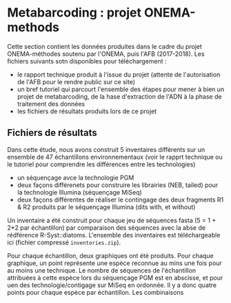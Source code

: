 # Metabarcoding : projet ONEMA-methods

Cette section contient les données produites dans le cadre du projet ONEMA-méthodes soutenu par l'ONEMA, puis l'AFB (2017-2018). Les fichiers suivants sotn disponibles pour téléchargement :  
* le rapport technique produit à l'issue du projet (attente de l'autorisation de l'AFB pour le rendre public sur ce site)
* un bref tutoriel qui parcourt l'ensemble des étapes pour mener à bien un projet de metabarcoding, de la hase d'extraction de l'ADN à la phase de traitement des données
* les fichiers de résultats produits lors de ce projet


## Fichiers de résultats

Dans cette étude, nous avons construit 5 inventaires différents sur un ensemble de 47 échantillons environnementaux (voir le rapprt technique ou le tutoriel pour comprendre les différences 
entre les technologies) 
* un séquençage avce la technologie PGM
* deux façons différenets pour construire les librairies (NEB, tailed) pour la technologie Illumina (séquençage MiSeq)
* deux façons différentes de réaliser le contingage des deux fragments R1 & R2 produits par le séquençage Illumina (dits with, et without)   

Un inventaire a été construit pour chaque jeu de séquences fasta (5 = 1 + 2*2 par échantillon) par comparaison des séquences avec la abse de rédférence R-Syst::diatoms. L'ensemble des inventaires est 
téléchargeable ici (fichier compressé ``inventories.zip``).   

Pour chaque échantillon, deux graphiques ont été produits. Pour chaque graphique, un point représente une espèce reconnue au mins une fois pour au moins une technique. Le nombre de séquences de 
l'échantillon attribuées à cette espèce lors du séquençage PGM est en abscisse, et pour uen des technologie/contigage sur MiSeq en ordonnée. Il y a donc quatre points pour chaque espèce par échantillon. 
Les combinaisons


